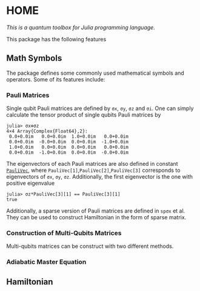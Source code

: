 # HOME

*This is a quantum toolbox for Julia programming language.*

This package has the following features

## Math Symbols
The package defines some commonly used mathematical symbols and operators. Some of its features include:
### Pauli Matrices
Single qubit Pauli matrices are defined by ```σx```, ```σy```, ```σz``` and ```σi```. One can simply calculate the tensor product of single qubits Pauli matrices by
```julia-repl
julia> σx⊗σz
4×4 Array{Complex{Float64},2}:
 0.0+0.0im   0.0+0.0im  1.0+0.0im   0.0+0.0im
 0.0+0.0im  -0.0+0.0im  0.0+0.0im  -1.0+0.0im
 1.0+0.0im   0.0+0.0im  0.0+0.0im   0.0+0.0im
 0.0+0.0im  -1.0+0.0im  0.0+0.0im  -0.0+0.0im
```
The eigenvectors of each Pauli matrices are also defined in constant [`PauliVec`](@ref), where ```PauliVec[1]```,```PauliVec[2]```,```PauliVec[3]``` corresponds to eigenvectors of ```σx```, ```σy```, ```σz```. Additionally, the first eigenvector is the one with positive eigenvalue
```julia-repl
julia> σz*PauliVec[3][1] == PauliVec[3][1]
true
```
Additionally, a sparse version of Pauli matrices are defined in ```spσx``` et al. They can be used to construct Hamiltonian in the form of sparse matrix.
### Construction of Multi-Qubits Matrices
Multi-qubits matrices can be construct with two different methods.

### Adiabatic Master Equation


## Hamiltonian
